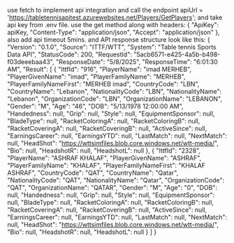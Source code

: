 use fetch to implement api integration and call the endpoint apiUrl = 'https://tabletennisapitest.azurewebsites.net/Players/GetPlayers'; 
and take api key from .env file. use the get method along with  headers: {
          "ApiKey": apiKey,
          "Content-Type": "application/json",
          "Accept": "application/json"
        }, also add api timeout 5mins. 
and  API response structure look like this:
{
    "Version": "0.1.0",
    "Source": "ITTF/WTT",
    "System": "Table tennis Sports Data API",
    "StatusCode": 200,
    "RequestId": "5acb6571-e425-4a5b-b498-f03deeebaa43",
    "ResponseDate": "5/8/2025",
    "ResponseTime": "6:01:30 AM",
    "Result": [
        {
            "IttfId": "916",
            "PlayerName": "imad MERHEB",
            "PlayerGivenName": "imad",
            "PlayerFamilyName": "MERHEB",
            "PlayerFamilyNameFirst": "MERHEB imad",
            "CountryCode": "LBN",
            "CountryName": "Lebanon",
            "NationalityCode": "LBN",
            "NationalityName": "Lebanon",
            "OrganizationCode": "LBN",
            "OrganizationName": "LEBANON",
            "Gender": "M",
            "Age": "46",
            "DOB": "5/13/1978 12:00:00 AM",
            "Handedness": null,
            "Grip": null,
            "Style": null,
            "EquipmentSponsor": null,
            "BladeType": null,
            "RacketColoringA": null,
            "RacketColoringB": null,
            "RacketCoveringA": null,
            "RacketCoveringB": null,
            "ActiveSince": null,
            "EarningsCareer": null,
            "EarningsYTD": null,
            "LastMatch": null,
            "NextMatch": null,
            "HeadShot": "https://wttsimfiles.blob.core.windows.net/wtt-media/",
            "Bio": null,
            "HeadshotR": null,
            "HeadshotL": null
        },
        {
            "IttfId": "2328",
            "PlayerName": "ASHRAF KHALAF",
            "PlayerGivenName": "ASHRAF",
            "PlayerFamilyName": "KHALAF",
            "PlayerFamilyNameFirst": "KHALAF ASHRAF",
            "CountryCode": "QAT",
            "CountryName": "Qatar",
            "NationalityCode": "QAT",
            "NationalityName": "Qatar",
            "OrganizationCode": "QAT",
            "OrganizationName": "QATAR",
            "Gender": "M",
            "Age": "0",
            "DOB": null,
            "Handedness": null,
            "Grip": null,
            "Style": null,
            "EquipmentSponsor": null,
            "BladeType": null,
            "RacketColoringA": null,
            "RacketColoringB": null,
            "RacketCoveringA": null,
            "RacketCoveringB": null,
            "ActiveSince": null,
            "EarningsCareer": null,
            "EarningsYTD": null,
            "LastMatch": null,
            "NextMatch": null,
            "HeadShot": "https://wttsimfiles.blob.core.windows.net/wtt-media/",
            "Bio": null,
            "HeadshotR": null,
            "HeadshotL": null
        }
    ]
}




